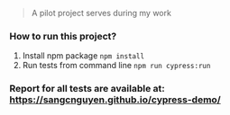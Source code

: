 > A pilot project serves during my work

### How to run this project?

1. Install npm package `npm install`
2. Run tests from command line `npm run cypress:run`

### Report for all tests are available at: https://sangcnguyen.github.io/cypress-demo/

